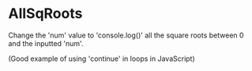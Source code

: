 # AllSqRoots
Change the 'num' value to 'console.log()' all the square roots between 0 and the inputted 'num'.

(Good example of using 'continue' in loops in JavaScript)
